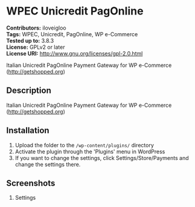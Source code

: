 # WPEC Unicredit PagOnline #
**Contributors:** iloveigloo  
**Tags:** WPEC, Unicredit, PagOnline, WP e-Commerce  
**Tested up to:** 3.8.3  
**License:** GPLv2 or later  
**License URI:** http://www.gnu.org/licenses/gpl-2.0.html  

Italian Unicredit PagOnline Payment Gateway for WP e-Commerce (http://getshopped.org)

## Description ##
Italian Unicredit PagOnline Payment Gateway for WP e-Commerce (http://getshopped.org)

## Installation ##
1. Upload the folder to the `/wp-content/plugins/` directory
2. Activate the plugin through the \'Plugins\' menu in WordPress
3. If you want to change the settings, click Settings/Store/Payments and change the settings there.

## Screenshots ##
1. Settings
